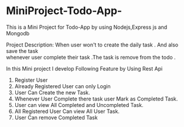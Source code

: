 # MiniProject-Todo-App-
This is a Mini Project for Todo-App by using Nodejs,Express js and Mongodb

Project Description:
     When user won't to create the daily task . And also save the task  
whenever user complete their task .The task is remove from the todo .

In this Mini project I develop Following Feature  by Using Rest Api
  1) Register User
  2) Already Registered User can only Login
  3) User Can Create the new Task.
  4) Whenever User Complete there task user Mark as Completed Task.
  5) User can view All Completed and Uncompleted Task.
  6) All Registered User Can view All User Task.
  7) User Can remove Completed Task 
